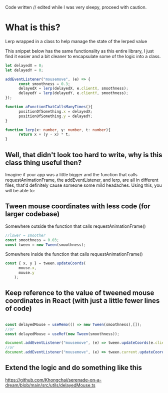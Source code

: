 Code written // edited while I was very sleepy, proceed with caution.

# What is this?

Lerp wrapped in a class to help manage the state of the lerped value

This snippet below has the same functionality as this entire library, I just find it easier and a bit cleaner to encapsulate some of the logic into a class.

```ts
let delayedX = 0;
let delayedY = 0;

addEventListener("mousemove", (e) => {
      const smoothness = 0.3;
      delayedX = lerp(delayedX, e.clientX, smoothness);
      delayedY = lerp(delayedY, e.clientY, smoothness);
});

function aFunctionThatCallsManyTimes(){
      positionOfSomething.x = delayedX;
      positionOfSomething.y = delayedY;
}

function lerp(x: number, y: number, t: number){
      return x + (y - x) * t;
}
```

## Well, that didn't look too hard to write, why is this class thing useful then?

Imagine if your app was a little bigger and the function that calls requestAnimationFrame, the addEventListener, and lerp, are all in different files, that'd definitely cause someone some mild headaches. Using this, you will be able to:

## Tween mouse coordinates with less code (for larger codebase)

Somewhere outside the function that calls requestAnimationFrame()
```ts
//lower = smoother
const smoothness = 0.03;
const tween = new Tween(smoothness);
```

Somewhere inside the function that calls requestAnimationFrame()
```ts
const { x, y } = tween.updateCoords(
      mouse.x,
      mouse.y
    );
```

## Keep reference to the value of tweened mouse coordinates in React (with just a little fewer lines of code)

```ts

const delayedMouse = useMemo(() => new Tween(smoothness),[]);
//or
const delayedMouse = useRef(new Tween(smoothness));

document.addEventListener("mousemove", (e) => tween.updateCoords(e.clientX, e.clientY));
//or
document.addEventListener("mousemove", (e) => tween.current.updateCoords(e.clientX, e.clientY));

```

## Extend the logic and do something like this

https://github.com/Khongchai/serenade-on-a-dream/blob/main/src/utils/delayedMouse.ts

